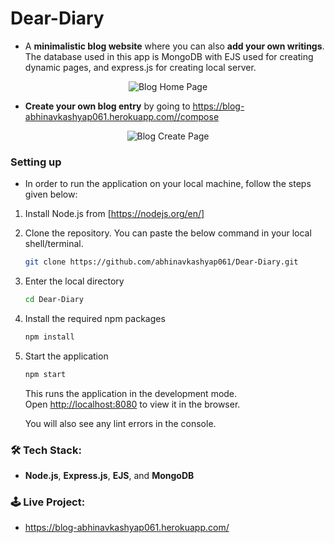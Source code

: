 # Dear-Diary

- A **minimalistic blog website** where you can also **add your own writings**. The database used in this app is MongoDB with EJS used for creating dynamic pages, and express.js for creating local server.

<p align="center"> 
    <img src="https://github.com/abhinavkashyap061/Dear-Diary/blob/main/readme-assets/homepage-preview.jpg?raw=true" alt="Blog Home Page">
</p>

- **Create your own blog entry** by going to https://blog-abhinavkashyap061.herokuapp.com//compose 

<p align="center"> 
    <img src="https://github.com/abhinavkashyap061/Dear-Diary/blob/main/readme-assets/createpage-preview.jpg?raw=true" alt="Blog Create Page">
</p>

### Setting up

- In order to run the application on your local machine, follow the steps given below:

1. Install Node.js from [https://nodejs.org/en/] 
2. Clone the repository. You can paste the below command in your local shell/terminal.

   ```sh
   git clone https://github.com/abhinavkashyap061/Dear-Diary.git
   ```
3. Enter the local directory

   ```sh
   cd Dear-Diary
   ```
3. Install the required npm packages

   ```sh
   npm install
   ```
4. Start the application 
    ```sh
    npm start
   ```
   This runs the application in the development mode.\
   Open [http://localhost:8080](http://localhost:8080) to view it in the browser.

   You will also see any lint errors in the console.

### 🛠 Tech Stack:
- **Node.js**, **Express.js**, **EJS**, and **MongoDB**

### 🕹 Live Project:
- https://blog-abhinavkashyap061.herokuapp.com/